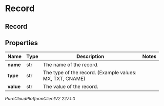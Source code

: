 # Record

## Record

## Properties

|Name | Type | Description | Notes|
|------------ | ------------- | ------------- | -------------|
| **name** | str | The name of the record. | |
| **type** | str | The type of the record. (Example values:  MX, TXT, CNAME) | |
| **value** | str | The value of the record. | |



_PureCloudPlatformClientV2 227.1.0_
